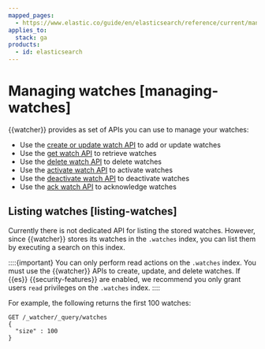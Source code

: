 ```yaml
---
mapped_pages:
  - https://www.elastic.co/guide/en/elasticsearch/reference/current/managing-watches.html
applies_to:
  stack: ga
products:
  - id: elasticsearch
---
```


# Managing watches [managing-watches]

{{watcher}} provides as set of APIs you can use to manage your watches:

* Use the [create or update watch API](https://www.elastic.co/docs/api/doc/elasticsearch/operation/operation-watcher-put-watch) to add or update watches
* Use the [get watch API](https://www.elastic.co/docs/api/doc/elasticsearch/operation/operation-watcher-get-watch) to retrieve watches
* Use the [delete watch API](https://www.elastic.co/docs/api/doc/elasticsearch/operation/operation-watcher-delete-watch) to delete watches
* Use the [activate watch API](https://www.elastic.co/docs/api/doc/elasticsearch/operation/operation-watcher-activate-watch) to activate watches
* Use the [deactivate watch API](https://www.elastic.co/docs/api/doc/elasticsearch/operation/operation-watcher-deactivate-watch) to deactivate watches
* Use the [ack watch API](https://www.elastic.co/docs/api/doc/elasticsearch/operation/operation-watcher-ack-watch) to acknowledge watches

## Listing watches [listing-watches]

Currently there is not dedicated API for listing the stored watches. However, since {{watcher}} stores its watches in the `.watches` index, you can list them by executing a search on this index.

::::{important}
You can only perform read actions on the `.watches` index. You must use the {{watcher}} APIs to create, update, and delete watches. If {{es}} {{security-features}} are enabled, we recommend you only grant users `read` privileges on the `.watches` index.
::::

For example, the following returns the first 100 watches:

```console
GET /_watcher/_query/watches
{
  "size" : 100
}
```
